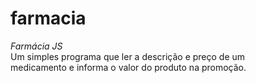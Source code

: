 # farmacia
 *Farmácia JS*  
 Um simples programa que ler a descrição e preço de um  
medicamento e informa o valor do produto na promoção.